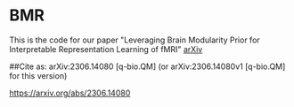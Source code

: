 # BMR
This is the code for our paper "Leveraging Brain Modularity Prior for Interpretable Representation Learning of fMRI"
[arXiv](http://arxiv.org/abs/2306.14080)

##Cite as: arXiv:2306.14080 [q-bio.QM]  (or arXiv:2306.14080v1 [q-bio.QM] for this version)

https://arxiv.org/abs/2306.14080
